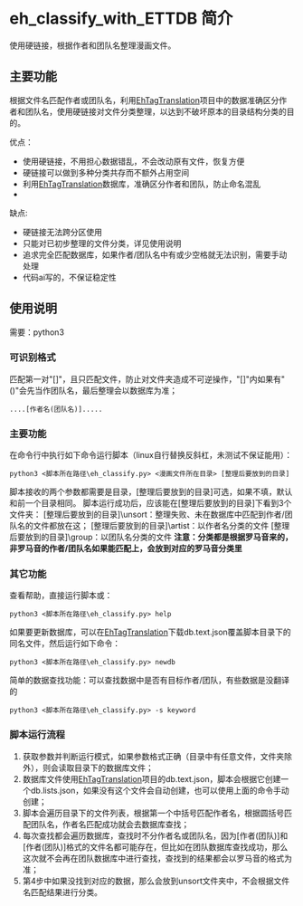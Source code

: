 # eh_classify_with_ETTDB 简介
使用硬链接，根据作者和团队名整理漫画文件。

## 主要功能
根据文件名匹配作者或团队名，利用[EhTagTranslation](https://github.com/EhTagTranslation/Database)项目中的数据准确区分作者和团队名，使用硬链接对文件分类整理，以达到不破坏原本的目录结构分类的目的。

优点：

* 使用硬链接，不用担心数据错乱，不会改动原有文件，恢复方便
* 硬链接可以做到多种分类共存而不额外占用空间
* 利用[EhTagTranslation](https://github.com/EhTagTranslation/Database)数据库，准确区分作者和团队，防止命名混乱
* 
缺点:

* 硬链接无法跨分区使用
* 只能对已初步整理的文件分类，详见使用说明
* 追求完全匹配数据库，如果作者/团队名中有或少空格就无法识别，需要手动处理
* 代码ai写的，不保证稳定性

## 使用说明
需要：python3

### 可识别格式
匹配第一对"[]"，且只匹配文件，防止对文件夹造成不可逆操作，"[]"内如果有"()"会先当作团队名，最后整理会以数据库为准；

    ....[作者名(团队名)].....
### 主要功能
在命令行中执行如下命令运行脚本（linux自行替换反斜杠，未测试不保证能用）：

    python3 <脚本所在路径\eh_classify.py> <漫画文件所在目录> [整理后要放到的目录]
脚本接收的两个参数都需要是目录，[整理后要放到的目录]可选，如果不填，默认和前一个目录相同。
脚本运行成功后，应该能在[整理后要放到的目录]下看到3个文件夹：
[整理后要放到的目录]\unsort：整理失败、未在数据库中匹配到作者/团队名的文件都放在这；
[整理后要放到的目录]\artist：以作者名分类的文件
[整理后要放到的目录]\group：以团队名分类的文件
**注意：分类都是根据罗马音来的，非罗马音的作者/团队名如果能匹配上，会放到对应的罗马音分类里**

### 其它功能
查看帮助，直接运行脚本或：

    python3 <脚本所在路径\eh_classify.py> help
如果要更新数据库，可以在[EhTagTranslation](https://github.com/EhTagTranslation/Database)下载db.text.json覆盖脚本目录下的同名文件，然后运行如下命令：

    python3 <脚本所在路径\eh_classify.py> newdb
简单的数据查找功能：可以查找数据中是否有目标作者/团队，有些数据是没翻译的

    python3 <脚本所在路径\eh_classify.py> -s keyword
### 脚本运行流程
1. 获取参数并判断运行模式，如果参数格式正确（目录中有任意文件，文件夹除外），则会读取目录下的数据库文件；
2. 数据库文件使用[EhTagTranslation](https://github.com/EhTagTranslation/Database)项目的db.text.json，脚本会根据它创建一个db.lists.json，如果没有这个文件会自动创建，也可以使用上面的命令手动创建；
3. 脚本会遍历目录下的文件列表，根据第一个中括号匹配作者名，根据圆括号匹配团队名，作者名匹配成功就会去数据库查找；
4. 每次查找都会遍历数据库，查找时不分作者名或团队名，因为[作者(团队)]和[作者(团队)]格式的文件名都可能存在，但比如在团队数据库查找成功，那么这次就不会再在团队数据库中进行查找，查找到的结果都会以罗马音的格式为准；
5. 第4步中如果没找到对应的数据，那么会放到unsort文件夹中，不会根据文件名匹配结果进行分类。
